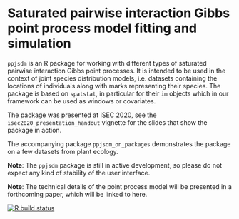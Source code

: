 # Saturated pairwise interaction Gibbs point process model fitting and simulation

`ppjsdm` is an R package for working with different types of saturated pairwise interaction Gibbs point processes.
It is intended to be used in the context of joint species distribution models, i.e. datasets containing the locations of individuals along with marks representing their species.
The package is based on `spatstat`, in particular for their `im` objects which in our framework can be used as windows or covariates.

The package was presented at ISEC 2020, see the `isec2020_presentation_handout` vignette for the slides that show the package in action.

The accompanying package `ppjsdm_on_packages` demonstrates the package on a few datasets from plant ecology.

**Note**: The `ppjsdm` package is still in active development, so please do not expect any kind of stability of the user interface.

**Note**: The technical details of the point process model will be presented in a forthcoming paper, which will be linked to here.

<!-- badges: start -->
  [![R build status](https://github.com/iflint1/ppjsdm/workflows/R-CMD-check/badge.svg)](https://github.com/iflint1/ppjsdm/actions)
<!-- badges: end -->
